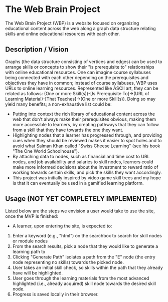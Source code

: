 # The Web Brain Project
The Web Brain Project (WBP) is a website focused on organizing educational content across the web along a graph data structure relating skills and online educational resources with each other.

## Description / Vision
Graphs (the data structure consisting of vertices and edges) can be used to arrange skills or concepts to show their "is prerequisite to" relationships with online educational resources. One can imagine course syllabuses being connected with each other depending on the prerequisites and objectives they have in common; instead of course syllabuses, WBP uses URLs to online learning resources. Represented like ASCII art, they can be related as follows: (One or more Skill(s))-[Is Prerequisite To]->(URL of Learning Material)-[That Teaches]->(One or more Skill(s)). Doing so may yield many benefits; a non-exhaustive list could be:
- Putting into context the rich library of educational content across the web that don't always make their prerequisites obvious, making them more accessible to learners, by creating pathways that they can follow from a skill that they have towards the one they want.
- Highlighting nodes that a learner has progressed through, and providing cues when they should be reviewed makes it easier to spot holes and to avoid what Salman Khan called "Swiss Cheese Learning" (see his book "The One World Schoolhouse").
- By attaching data to nodes, such as financial and time cost to URL nodes, and job availability and salaries to skill nodes, learners could make more informed decisions about the investment to reward ratio of working towards certain skills, and pick the skills they want accordingly.
- This project was initially inspired by video game skill trees and my hope is that it can eventually be used in a gamified learning platform.

## Usage (NOT YET COMPLETELY IMPLEMENTED)
Listed below are the steps we envision a user would take to use the site, once the MVP is finished:

- A learner, upon entering the site, is expected to:
1. Enter a keyword (e.g., "html") on the searchbox to search for skill nodes or module nodes 
2. From the search results, pick a node that they would like to generate a learning path to
3. Clicking "Generate Path" isolates a path from the "E" node (the entry node representing no skills) towards the picked node.
4. User takes an initial skill check, so skills within the path that they already have will be highlighted.
5. User goes through the learning materials from the most advanced highlighted (i.e., already acquired) skill node towards the desired skill node.
6. Progress is saved locally in their browser.
